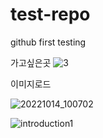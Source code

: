 # test-repo

github first testing

가고싶은곳
![3](https://user-images.githubusercontent.com/40708298/195738873-43f79053-e99e-4421-92bc-e0fd1930d488.jpg)

이미지로드

![20221014_100702](https://user-images.githubusercontent.com/40708298/195739192-3006d4de-fb0d-4408-98fc-6fd47585f5f0.png)

![introduction1](https://user-images.githubusercontent.com/40708298/195740606-69872e64-3320-4512-ab94-c288ac3e404c.jpg)
